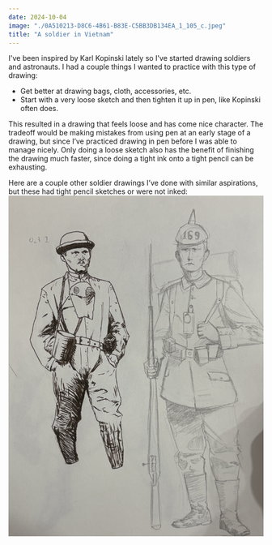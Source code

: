 ```yaml
---
date: 2024-10-04
image: "./0A510213-D8C6-4B61-B83E-C5BB3DB134EA_1_105_c.jpeg"
title: "A soldier in Vietnam"
---
```

I've been inspired by Karl Kopinski lately so I've started drawing soldiers and astronauts. I had a couple things I wanted to practice with this type of drawing:
* Get better at drawing bags, cloth, accessories, etc.
* Start with a very loose sketch and then tighten it up in pen, like Kopinski often does.

This resulted in a drawing that feels loose and has come nice character. The tradeoff would be making mistakes from using pen at an early stage of a drawing, but since I’ve practiced drawing in pen before I was able to manage nicely. Only doing a loose sketch also has the benefit of finishing the drawing much faster, since doing a tight ink onto a tight pencil can be exhausting.

Here are a couple other soldier drawings I’ve done with similar aspirations, but these had tight pencil sketches or were not inked:
![Two soldiers](../../assets/IMG_0040.jpeg)
